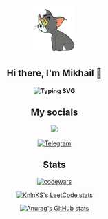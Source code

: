 <div id="header" align="center">
  <img src="https://github.com/Aleksentcev/Aleksentcev/blob/main/images/tom.png" width="100"/>
</div>

<h2 align="center">Hi there, I'm Mikhail 👋</h2>

<h4 align="center"><img src="https://readme-typing-svg.herokuapp.com?font=Helvetica+Neue&pause=1000&color=000000&center=true&width=435&lines=A+backend+developer+from+Russia" alt="Typing SVG" /></h4>

<h2 align="center">My socials</h2>

<div align="center">
<img src="https://img.shields.io/badge/mikhailaleksentcev@yandex.ru-%23FF0000.svg?&style=for-the-badge&logo=yandex&logoColor=white&link=mailto:mikhailaleksentcev@yandex.ru" />

[![Telegram](https://img.shields.io/badge/aleksentcev-2CA5E0?style=for-the-badge&logo=telegram&logoColor=white&link=https://t.me/aleksentcev)](https://t.me/aleksentcev)
</div>

<h2 align="center">Stats</h2>

<div align="center">

[![codewars](https://www.codewars.com/users/Laiqalasse/badges/large)](https://www.codewars.com/users/Laiqalasse)   

[![KnlnKS's LeetCode stats](https://leetcode-stats-six.vercel.app/api?username=Laiqalasse&theme=dark)](https://github.com/KnlnKS/leetcode-stats)

[![Anurag's GitHub stats](https://github-readme-stats.vercel.app/api?username=Aleksentcev)](https://github.com/anuraghazra/github-readme-stats)

</div>

